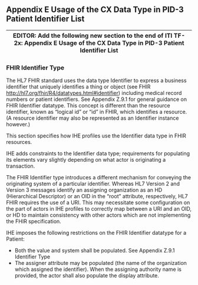 ## Appendix E Usage of the CX Data Type in PID-3 Patient Identifier List

| EDITOR: Add the following new section to the end of ITI TF-2x: Appendix E Usage of the CX Data Type in PID-3 Patient Identifier List |
|-----------------------------------------|

### FHIR Identifier Type

The HL7 FHIR standard uses the data type Identifier to express a business identifier that uniquely identifies a thing or object (see FHIR http://hl7.org/fhir/R4/datatypes.html#identifier) including medical record numbers or patient identifiers. See Appendix Z.9.1 for general guidance on FHIR Identifier datatype. This concept is different than the resource identifier, known as “logical id” or “id” in FHIR, which identifies a resource. (A resource identifier may also be represented as an Identifier instance however.) 

This section specifies how IHE profiles use the Identifier data type in FHIR resources. 

IHE adds constraints to the Identifier data type; requirements for populating its elements vary slightly depending on what actor is originating a transaction. 

The FHIR Identifier type introduces a different mechanism for conveying the originating system of a particular identifier. Whereas HL7 Version 2 and Version 3 messages identify an assigning organization as an HD (Hierarchical Descriptor) or an OID in the “root” attribute, respectively, HL7 FHIR requires the use of a URI. This may necessitate some configuration on the part of actors in IHE profiles to correctly map between a URI and an OID, or HD to maintain consistency with other actors which are not implementing the FHIR specification. 

IHE imposes the following restrictions on the FHIR Identifier datatype for a Patient:
* Both the value and system shall be populated. See Appendix Z.9.1 Identifier Type
* The assigner attribute may be populated (the name of the organization which assigned the identifier). When the assigning authority name is provided, the actor shall also populate the display attribute.

